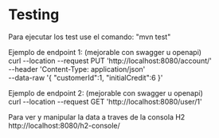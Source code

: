 <h1>Testing</h1>
Para ejecutar los test use el comando: 
"mvn test"

Ejemplo de endpoint 1: (mejorable con swagger u openapi)<br/>
curl --location --request PUT 'http://localhost:8080/account/' \
--header 'Content-Type: application/json' \
--data-raw '{
"customerId":1,
"initialCredit":6
}'

Ejemplo de endpoint 2: (mejorable con swagger u openapi)<br/>
curl --location --request GET 'http://localhost:8080/user/1'

Para ver y manipular la data a traves de la consola H2 <br/>
http://localhost:8080/h2-console/

